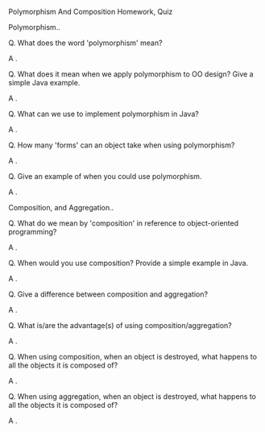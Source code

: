 
Polymorphism And Composition Homework, Quiz


Polymorphism..

Q. What does the word 'polymorphism' mean?

A .

Q. What does it mean when we apply polymorphism to OO design? Give a simple Java example.

A .

Q. What can we use to implement polymorphism in Java?

A .

Q. How many 'forms' can an object take when using polymorphism?

A .

Q. Give an example of when you could use polymorphism.

A .


Composition, and Aggregation..

Q. What do we mean by 'composition' in reference to object-oriented programming?

A .

Q. When would you use composition? Provide a simple example in Java.

A .

Q. Give a difference between composition and aggregation?

A .

Q. What is/are the advantage(s) of using composition/aggregation?

A .

Q. When using composition, when an object is destroyed, what happens to all the objects it is composed of?

A .

Q. When using aggregation, when an object is destroyed, what happens to all the objects it is composed of?

A .

